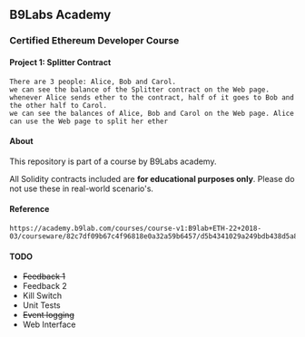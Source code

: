 ## B9Labs Academy

### Certified Ethereum Developer Course

#### Project 1: Splitter Contract

    There are 3 people: Alice, Bob and Carol.
    we can see the balance of the Splitter contract on the Web page.
    whenever Alice sends ether to the contract, half of it goes to Bob and the other half to Carol.
    we can see the balances of Alice, Bob and Carol on the Web page. Alice can use the Web page to split her ether

#### About
This repository is part of a course by B9Labs academy.

All Solidity contracts included are **for educational purposes only**. Please do not use these in real-world scenario's.

#### Reference

    https://academy.b9lab.com/courses/course-v1:B9lab+ETH-22+2018-03/courseware/82c7df09b67c4f96818e0a32a59b6457/d5b4341029a249bdb438d5a87a9c5a94

#### TODO
- ~~Feedback 1~~
- Feedback 2
- Kill Switch
- Unit Tests
- ~~Event logging~~
- Web Interface
